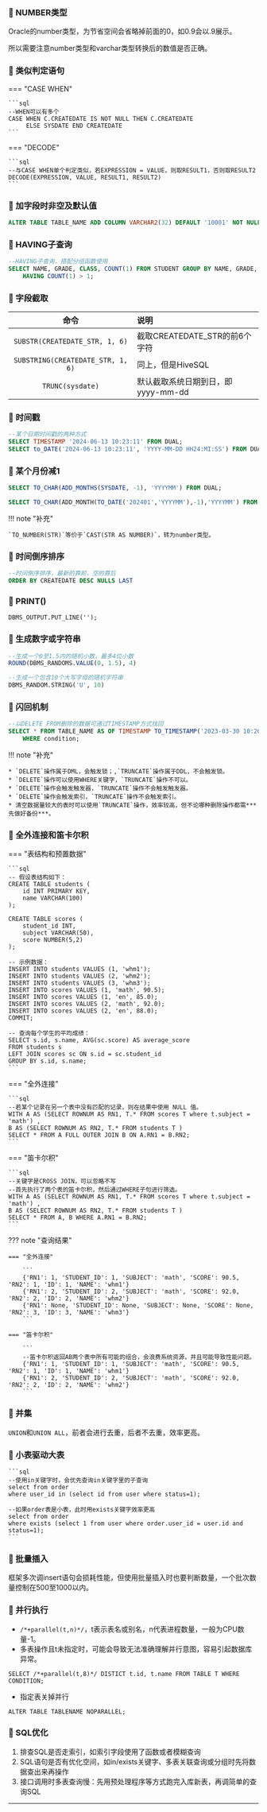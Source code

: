 ### 🚁 NUMBER类型

Oracle的number类型，为节省空间会省略掉前面的0，如0.9会以.9展示。

所以需要注意number类型和varchar类型转换后的数值是否正确。

### 🚁 类似判定语句

=== "CASE WHEN"

    ```sql
    --WHEN可以有多个
    CASE WHEN C.CREATEDATE IS NOT NULL THEN C.CREATEDATE 
         ELSE SYSDATE END CREATEDATE
    ```

=== "DECODE"

    ```sql
    --与CASE WHEN单个判定类似，若EXPRESSION = VALUE，则取RESULT1，否则取RESULT2
    DECODE(EXPRESSION, VALUE, RESULT1, RESULT2)
    ```

### 🚁 加字段时非空及默认值

```sql
ALTER TABLE TABLE_NAME ADD COLUMN VARCHAR2(32) DEFAULT '10001' NOT NULL; 
```

### 🚁 HAVING子查询

```sql
--HAVING子查询，搭配分组函数使用
SELECT NAME, GRADE, CLASS, COUNT(1) FROM STUDENT GROUP BY NAME, GRADE, CLASS 
    HAVING COUNT(1) > 1;
```

### 🚁 字段截取

|                命令                 | 说明                     |
|:---------------------------------:|:-----------------------|
|  `SUBSTR(CREATEDATE_STR, 1, 6)`   | 截取CREATEDATE_STR的前6个字符 |
| `SUBSTRING(CREATEDATE_STR, 1, 6)` | 同上，但是HiveSQL           |
|         `TRUNC(sysdate)`          | 默认截取系统日期到日，即yyyy-mm-dd |

### 🚁 时间戳

```sql
--某个日期时间戳的两种方式
SELECT TIMESTAMP '2024-06-13 10:23:11' FROM DUAL;
SELECT to_DATE('2024-06-13 10:23:11', 'YYYY-MM-DD HH24:MI:SS') FROM DUAL;
```

### 🚁 某个月份减1

```sql
SELECT TO_CHAR(ADD_MONTHS(SYSDATE, -1), 'YYYYMM') FROM DUAL;

SELECT TO_CHAR(ADD_MONTH(TO_DATE('202401','YYYYMM'),-1),'YYYYMM') FROM DUAL;
```

!!! note "补充"

    `TO_NUMBER(STR)`等价于`CAST(STR AS NUMBER)`，转为number类型。

### 🚁 时间倒序排序

```sql
--时间倒序排序，最新的靠前，空的靠后
ORDER BY CREATEDATE DESC NULLS LAST
```

### 🚁 PRINT()

`DBMS_OUTPUT.PUT_LINE('');`

### 🚁 生成数字或字符串

```sql
--生成一个0至1.5内的随机小数，最多4位小数
ROUND(DBMS_RANDOMS.VALUE(0, 1.5), 4)

--生成一个包含10个大写字母的随机字符串
DBMS_RANDOM.STRING('U', 10)
```

### 🚁 闪回机制

```sql
--以DELETE FROM删除的数据可通过TIMESTAMP方式找回
SELECT * FROM TABLE_NAME AS OF TIMESTAMP TO_TIMESTAMP('2023-03-30 10:26:11', 'YYYY-MM-DD HH24:MI:SS') 
    WHERE condition;
```

!!! note "补充"

    * `DELETE`操作属于DML，会触发锁；,`TRUNCATE`操作属于DDL，不会触发锁。
    * `DELETE`操作可以使用WHERE关键字，`TRUNCATE`操作不可以。
    * `DELETE`操作会触发触发器，`TRUNCATE`操作不会触发触发器。
    * `DELETE`操作会触发索引，`TRUNCATE`操作不会触发索引。
    * 清空数据量较大的表时可以使用`TRUNCATE`操作，效率较高，但不论哪种删除操作都需***先做好备份***。

### 🚁 全外连接和笛卡尔积

=== "表结构和预置数据"

    ```sql
    -- 假设表结构如下：
    CREATE TABLE students (
        id INT PRIMARY KEY,
        name VARCHAR(100)
    );
    
    CREATE TABLE scores (
        student_id INT,
        subject VARCHAR(50),
        score NUMBER(5,2)
    );
    
    -- 示例数据：
    INSERT INTO students VALUES (1, 'whm1');
    INSERT INTO students VALUES (2, 'whm2');
    INSERT INTO students VALUES (3, 'whm3');
    INSERT INTO scores VALUES (1, 'math', 90.5);
    INSERT INTO scores VALUES (1, 'en', 85.0);
    INSERT INTO scores VALUES (2, 'math', 92.0);
    INSERT INTO scores VALUES (2, 'en', 88.0);
    COMMIT;
    
    -- 查询每个学生的平均成绩：
    SELECT s.id, s.name, AVG(sc.score) AS average_score
    FROM students s
    LEFT JOIN scores sc ON s.id = sc.student_id
    GROUP BY s.id, s.name;
    ```

=== "全外连接"

    ```sql
    --若某个记录在另一个表中没有匹配的记录，则在结果中使用 NULL 值。
    WITH A AS (SELECT ROWNUM AS RN1, T.* FROM scores T where t.subject = 'math') ,
    B AS (SELECT ROWNUM AS RN2, T.* FROM students T )
    SELECT * FROM A FULL OUTER JOIN B ON A.RN1 = B.RN2;
    ```

=== "笛卡尔积"

    ```sql
    --关键字是CROSS JOIN，可以忽略不写
    --首先执行了两个表的笛卡尔积，然后通过WHERE子句进行筛选。
    WITH A AS (SELECT ROWNUM AS RN1, T.* FROM scores T where t.subject = 'math') ,
    B AS (SELECT ROWNUM AS RN2, T.* FROM students T )
    SELECT * FROM A, B WHERE A.RN1 = B.RN2;
    ```

??? note "查询结果"

    === "全外连接"
    
        ```
        {'RN1': 1, 'STUDENT_ID': 1, 'SUBJECT': 'math', 'SCORE': 90.5, 'RN2': 1, 'ID': 1, 'NAME': 'whm1'}
        {'RN1': 2, 'STUDENT_ID': 2, 'SUBJECT': 'math', 'SCORE': 92.0, 'RN2': 2, 'ID': 2, 'NAME': 'whm2'} 
        {'RN1': None, 'STUDENT_ID': None, 'SUBJECT': None, 'SCORE': None, 'RN2': 3, 'ID': 3, 'NAME': 'whm3'}
        ```
    
    === "笛卡尔积"
    
        ```
        --笛卡尔积返回AB两个表中所有可能的组合，会浪费系统资源，并且可能导致性能问题。
        {'RN1': 1, 'STUDENT_ID': 1, 'SUBJECT': 'math', 'SCORE': 90.5, 'RN2': 1, 'ID': 1, 'NAME': 'whm1'}
        {'RN1': 2, 'STUDENT_ID': 2, 'SUBJECT': 'math', 'SCORE': 92.0, 'RN2': 2, 'ID': 2, 'NAME': 'whm2'}
        ```

### 🚁 并集

`UNION`和`UNION ALL`，前者会进行去重，后者不去重，效率更高。

### 🚁 小表驱动大表
    
    ```sql
    --使用in关键字时，会优先查询in关键字里的子查询
    select from order
    where user_id in (select id from user where status=1);
    
    --如果order表是小表，此时用exists关键字效率更高
    select from order
    where exists (select 1 from user where order.user_id = user.id and status=1);
    ```

### 🚁 批量插入

框架多次调insert语句会损耗性能，但使用批量插入时也要判断数量，一个批次数量控制在500至1000以内。

### 🚁 并行执行

* `/*+parallel(t,n)*/`，t表示表名或别名，n代表进程数量，一般为CPU数量-1。
* 多表操作且t未指定时，可能会导致无法准确理解并行意图，容易引起数据库异常。

`SELECT /*+parallel(t,8)*/ DISTICT t.id, t.name FROM TABLE T WHERE CONDITION;`

* 指定表关掉并行

`ALTER TABLE TABLENAME NOPARALLEL;`

### 🚁 SQL优化

1. 排查SQL是否走索引，如索引字段使用了函数或者模糊查询
2. SQL语句是否有优化空间，如in/exists关键字、多表关联查询或分组时先将数据查出来再操作
3. 接口调用时多表查询慢：先用预处理程序等方式跑完入库新表，再调简单的查询SQL

---
